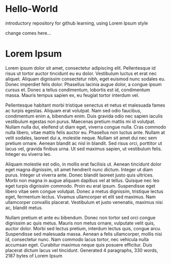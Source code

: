 # Hello-World
introductory repository for github learning, using Lorem Ipsum style

change comes here...

# Lorem Ipsum

Lorem ipsum dolor sit amet, consectetur adipiscing elit. Pellentesque id risus ut tortor auctor tincidunt eu eu dolor. Vestibulum luctus et erat nec aliquet. Aliquam dignissim consectetur nibh, eget euismod nunc sodales eu. Donec imperdiet felis dolor. Phasellus lacinia augue dolor, a congue ipsum cursus et. Donec a tellus condimentum, lobortis est id, condimentum massa. Mauris tempus sapien ex, eu feugiat tortor interdum vel.

Pellentesque habitant morbi tristique senectus et netus et malesuada fames ac turpis egestas. Aliquam erat volutpat. Nam sed odio faucibus, condimentum enim a, bibendum enim. Duis gravida odio nec sapien iaculis vestibulum egestas non purus. Maecenas pretium mattis mi id volutpat. Nullam nulla dui, eleifend ut diam eget, viverra congue nulla. Cras commodo nulla libero, vitae mattis felis auctor eu. Phasellus non luctus ante. Nullam at velit sodales, laoreet dui a, molestie neque. Nullam sit amet dui nec sem pretium ornare. Aenean blandit ac nisl in blandit. Sed risus orci, porttitor ut lacus vel, gravida finibus urna. Ut sed maximus sapien, ut vestibulum felis. Integer eu viverra leo.

Aliquam molestie est odio, in mollis erat facilisis ut. Aenean tincidunt dolor eget magna dignissim, sit amet hendrerit nunc dictum. Integer ut diam purus. Integer ut viverra ante. Donec blandit laoreet justo quis ultrices. Morbi non magna in augue aliquam dapibus vel at tellus. Quisque nec leo eget turpis dignissim commodo. Proin eu erat ipsum. Suspendisse eget libero vitae sem congue volutpat. Donec a metus dignissim, tristique lectus eget, fermentum lectus. Vivamus ullamcorper et elit sed maximus. Nam ullamcorper convallis placerat. Vestibulum et justo venenatis, maximus nisi ac, blandit metus.

Nullam pretium et ante eu bibendum. Donec non tortor sed orci congue dignissim ac quis metus. Mauris non metus ornare, vulputate velit quis, auctor dolor. Morbi sed lectus pretium, interdum lectus quis, congue arcu. Suspendisse sed malesuada massa. Aenean a felis ullamcorper, mollis nisi id, consectetur nunc. Nam commodo lacus tortor, nec vehicula nulla accumsan eget. Curabitur maximus neque quis posuere efficitur. Duis placerat dictum lacus vel tincidunt.
Generated 4 paragraphs, 330 words, 2187 bytes of Lorem Ipsum
